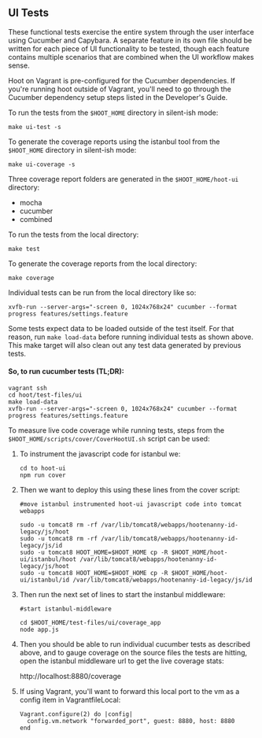 ## UI Tests

These functional tests exercise the entire system through the user interface using Cucumber and Capybara.  A separate feature in its own file should be written for each piece of UI functionality to be tested, though each feature contains multiple scenarios that are combined when the UI workflow makes sense.

Hoot on Vagrant is pre-configured for the Cucumber dependencies.  If you're running hoot outside of Vagrant, you'll need to go through the Cucumber dependency setup steps listed in the Developer's Guide.

To run the tests from the `$HOOT_HOME` directory in silent-ish mode:

`make ui-test -s`

To generate the coverage reports using the istanbul tool from the `$HOOT_HOME` directory in silent-ish mode:

`make ui-coverage -s`

Three coverage report folders are generated in the `$HOOT_HOME/hoot-ui` directory:

* mocha
* cucumber
* combined


To run the tests from the local directory:

`make test`

To generate the coverage reports from the local directory:

`make coverage`

Individual tests can be run from the local directory like so:

`xvfb-run --server-args="-screen 0, 1024x768x24" cucumber --format progress features/settings.feature`

Some tests expect data to be loaded outside of the test itself.  For that reason, run `make load-data` before running individual tests as shown above.  This make target will also clean out any test data generated by previous tests.

#### So, to run cucumber tests (TL;DR):

```
vagrant ssh
cd hoot/test-files/ui
make load-data
xvfb-run --server-args="-screen 0, 1024x768x24" cucumber --format progress features/settings.feature
```

To measure live code coverage while running tests, steps from the `$HOOT_HOME/scripts/cover/CoverHootUI.sh` script can be used:

1. To instrument the javascript code for istanbul we:

    ```
    cd to hoot-ui
    npm run cover
    ```

2. Then we want to deploy this using these lines from the cover script:

    `#move istanbul instrumented hoot-ui javascript code into tomcat webapps`

    ```
    sudo -u tomcat8 rm -rf /var/lib/tomcat8/webapps/hootenanny-id-legacy/js/hoot
    sudo -u tomcat8 rm -rf /var/lib/tomcat8/webapps/hootenanny-id-legacy/js/id
    sudo -u tomcat8 HOOT_HOME=$HOOT_HOME cp -R $HOOT_HOME/hoot-ui/istanbul/hoot /var/lib/tomcat8/webapps/hootenanny-id-legacy/js/hoot
    sudo -u tomcat8 HOOT_HOME=$HOOT_HOME cp -R $HOOT_HOME/hoot-ui/istanbul/id /var/lib/tomcat8/webapps/hootenanny-id-legacy/js/id
    ```

3. Then run the next set of lines to start the instanbul middleware:

    `#start istanbul-middleware`

    ```
    cd $HOOT_HOME/test-files/ui/coverage_app
    node app.js
    ```

4. Then you should be able to run individual cucumber tests as described above,
and to gauge coverage on the source files the tests are hitting, open the istanbul middleware url to get the live coverage stats:

    http://localhost:8880/coverage

5. If using Vagrant, you'll want to forward this local port to the vm as a config item in VagrantfileLocal:
    ```
    Vagrant.configure(2) do |config|
      config.vm.network "forwarded_port", guest: 8880, host: 8880
    end
    ```

